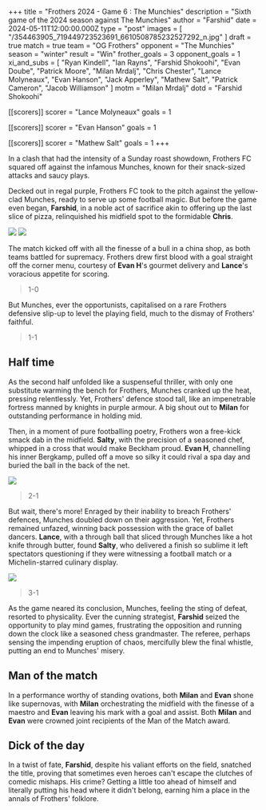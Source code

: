 +++
title = "Frothers 2024 - Game 6 : The Munchies"
description = "Sixth game of the 2024 season against The Munchies"
author = "Farshid"
date = 2024-05-11T12:00:00.000Z
type = "post"
images = [ "/354463905_719449723523691_6610508785232527292_n.jpg" ]
draft = true
match = true
team = "OG Frothers"
opponent = "The Munchies"
season = "winter"
result = "Win"
frother_goals = 3
opponent_goals = 1
xi_and_subs = [
  "Ryan Kindell",
  "Ian Rayns",
  "Farshid Shokoohi",
  "Evan Doube",
  "Patrick Moore",
  "Milan Mrdalj",
  "Chris Chester",
  "Lance Molyneaux",
  "Evan Hanson",
  "Jack Apperley",
  "Mathew Salt",
  "Patrick Cameron",
  "Jacob Williamson"
]
motm = "Milan Mrdalj"
dotd = "Farshid Shokoohi"

[[scorers]]
scorer = "Lance Molyneaux"
goals = 1

[[scorers]]
scorer = "Evan Hanson"
goals = 1

[[scorers]]
scorer = "Mathew Salt"
goals = 1
+++

In a clash that had the intensity of a Sunday roast showdown, Frothers FC squared off against the infamous Munches, known for their snack-sized attacks and saucy plays.

Decked out in regal purple, Frothers FC took to the pitch against the yellow-clad Munches, ready to serve up some football magic. But before the game even began, **Farshid**, in a noble act of sacrifice akin to offering up the last slice of pizza, relinquished his midfield spot to the formidable **Chris**.

![](https://media.giphy.com/media/v1.Y2lkPTc5MGI3NjExd2ExYXR2Z3pnNHQ3MjlpM2xobmg3bHoyaGM1OWE4cGZ6M252ZnZxcSZlcD12MV9pbnRlcm5hbF9naWZfYnlfaWQmY3Q9Zw/NvgGirQQNK2uk/giphy.gif)
![](https://media.giphy.com/media/v1.Y2lkPTc5MGI3NjExZmU4aHhsc3lxdng3dzN1YmNwaDExbnVqbmpkZ3RxZGp1bzRrZ2M1ayZlcD12MV9pbnRlcm5hbF9naWZfYnlfaWQmY3Q9Zw/ReA9i4JgN2DWo/giphy.gif)

The match kicked off with all the finesse of a bull in a china shop, as both teams battled for supremacy. Frothers drew first blood with a goal straight off the corner menu, courtesy of **Evan H**'s gourmet delivery and **Lance**'s voracious appetite for scoring.

> 1-0

But Munches, ever the opportunists, capitalised on a rare Frothers defensive slip-up to level the playing field, much to the dismay of Frothers' faithful.

> 1-1

## Half time

As the second half unfolded like a suspenseful thriller, with only one substitute warming the bench for Frothers, Munches cranked up the heat, pressing relentlessly. Yet, Frothers' defence stood tall, like an impenetrable fortress manned by knights in purple armour. A big shout out to **Milan** for outstanding performance in holding mid.

Then, in a moment of pure footballing poetry, Frothers won a free-kick smack dab in the midfield. **Salty**, with the precision of a seasoned chef, whipped in a cross that would make Beckham proud. **Evan H**, channelling his inner Bergkamp, pulled off a move so silky it could rival a spa day and buried the ball in the back of the net.

![](https://media.giphy.com/media/v1.Y2lkPTc5MGI3NjExemYycHYxemM0ajhyc2s2NHRsZWJ2ZmxudmEwaGlhaDUyenRuNWtoYyZlcD12MV9pbnRlcm5hbF9naWZfYnlfaWQmY3Q9Zw/3oKGzmCLGl17jJyJ2M/giphy.gif)

> 2-1

But wait, there's more! Enraged by their inability to breach Frothers' defences, Munches doubled down on their aggression. Yet, Frothers remained unfazed, winning back possession with the grace of ballet dancers. **Lance**, with a through ball that sliced through Munches like a hot knife through butter, found **Salty**, who delivered a finish so sublime it left spectators questioning if they were witnessing a football match or a Michelin-starred culinary display.

![](https://media.giphy.com/media/v1.Y2lkPTc5MGI3NjExOHVoMHViMnl5ZngweDA5MjBoOGM3eWN6cGt0OXVvbmd1aXk0ZGlyYyZlcD12MV9pbnRlcm5hbF9naWZfYnlfaWQmY3Q9Zw/l3vReWf7uh4kqtQmA/giphy.gif)

> 3-1

As the game neared its conclusion, Munches, feeling the sting of defeat, resorted to physicality. Ever the cunning strategist, **Farshid** seized the opportunity to play mind games, frustrating the opposition and running down the clock like a seasoned chess grandmaster. The referee, perhaps sensing the impending eruption of chaos, mercifully blew the final whistle, putting an end to Munches' misery.

## Man of the match

In a performance worthy of standing ovations, both **Milan** and **Evan** shone like supernovas, with **Milan** orchestrating the midfield with the finesse of a maestro and **Evan** leaving his mark with a goal and assist. Both **Milan** and **Evan** were crowned joint recipients of the Man of the Match award.

## Dick of the day

In a twist of fate, **Farshid**, despite his valiant efforts on the field, snatched the title, proving that sometimes even heroes can't escape the clutches of comedic mishaps. His crime? Getting a little too ahead of himself and literally putting his head where it didn't belong, earning him a place in the annals of Frothers' folklore.
